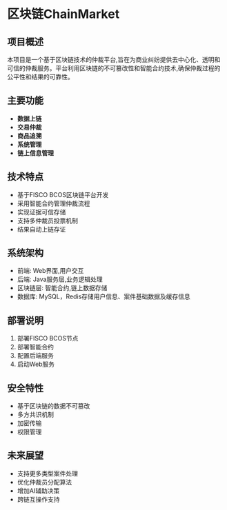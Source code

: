 
# 区块链ChainMarket

## 项目概述

本项目是一个基于区块链技术的仲裁平台,旨在为商业纠纷提供去中心化、透明和可信的仲裁服务。平台利用区块链的不可篡改性和智能合约技术,确保仲裁过程的公平性和结果的可靠性。

## 主要功能

- **数据上链**
- **交易仲裁**
- **商品追溯**
- **系统管理**
- **链上信息管理**

## 技术特点

- 基于FISCO BCOS区块链平台开发
- 采用智能合约管理仲裁流程
- 实现证据可信存储
- 支持多仲裁员投票机制
- 结果自动上链存证

## 系统架构

- 前端: Web界面,用户交互
- 后端: Java服务层,业务逻辑处理
- 区块链层: 智能合约,链上数据存储
- 数据库: MySQL，Redis存储用户信息、案件基础数据及缓存信息

## 部署说明

1. 部署FISCO BCOS节点
2. 部署智能合约
3. 配置后端服务
4. 启动Web服务

## 安全特性

- 基于区块链的数据不可篡改
- 多方共识机制
- 加密传输
- 权限管理

## 未来展望

- 支持更多类型案件处理
- 优化仲裁员分配算法
- 增加AI辅助决策
- 跨链互操作支持

